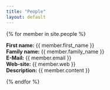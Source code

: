 ```yaml
---
title: "People"
layout: default
---
```

{% for member in site.people %}

<article class="project">
  <div><strong>First name:</strong> {{ member.first_name }}</div>
  <div><strong>Family name:</strong> {{ member.family_name }}</div>
  <div><strong>E-Mail:</strong> {{ member.email }}</div>
  <div><strong>Web-site:</strong> {{ member.web }}</div>
  <div>
    <strong>Description:</strong>
    {{ member.content }}
  </div>
</article>

{% endfor %}
